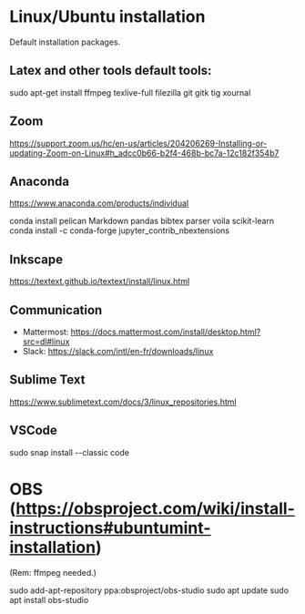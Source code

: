 # Linux/Ubuntu installation

Default installation packages.

## Latex and other tools default tools:
sudo apt-get install ffmpeg texlive-full filezilla git gitk tig xournal

## Zoom
https://support.zoom.us/hc/en-us/articles/204206269-Installing-or-updating-Zoom-on-Linux#h_adcc0b66-b2f4-468b-bc7a-12c182f354b7

## Anaconda

https://www.anaconda.com/products/individual

conda install pelican Markdown pandas bibtex parser voila scikit-learn 
conda install -c conda-forge jupyter_contrib_nbextensions


## Inkscape 
<https://textext.github.io/textext/install/linux.html>

## Communication
- Mattermost: <https://docs.mattermost.com/install/desktop.html?src=dl#linux>
- Slack: <https://slack.com/intl/en-fr/downloads/linux>

## Sublime Text
https://www.sublimetext.com/docs/3/linux_repositories.html

## VSCode
sudo snap install --classic code

# OBS (https://obsproject.com/wiki/install-instructions#ubuntumint-installation)
 (Rem: ffmpeg needed.)

sudo add-apt-repository ppa:obsproject/obs-studio
sudo apt update
sudo apt install obs-studio